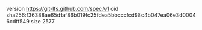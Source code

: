 version https://git-lfs.github.com/spec/v1
oid sha256:f36388ae65dfaf86b019fc25fdea5bbcccfcd98c4b047ea06e3d00046cdff549
size 2577
